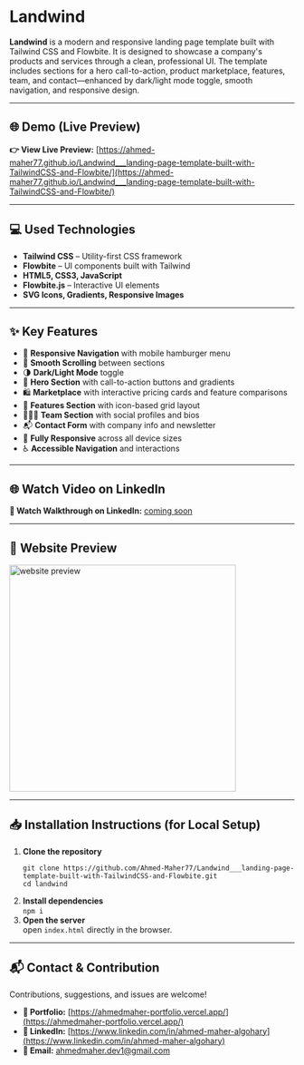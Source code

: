 # Landwind

**Landwind** is a modern and responsive landing page template built with Tailwind CSS and Flowbite. It is designed to showcase a company's products and services through a clean, professional UI. The template includes sections for a hero call-to-action, product marketplace, features, team, and contact—enhanced by dark/light mode toggle, smooth navigation, and responsive design.

---

## 🌐 Demo (Live Preview)

**👉 View Live Preview:** [https://ahmed-maher77.github.io/Landwind___landing-page-template-built-with-TailwindCSS-and-Flowbite/](https://ahmed-maher77.github.io/Landwind___landing-page-template-built-with-TailwindCSS-and-Flowbite/)

---

## 💻 Used Technologies

- **Tailwind CSS** – Utility-first CSS framework
- **Flowbite** – UI components built with Tailwind
- **HTML5, CSS3, JavaScript**
- **Flowbite.js** – Interactive UI elements
- **SVG Icons, Gradients, Responsive Images**

---

## ✨ Key Features

- 🔗 **Responsive Navigation** with mobile hamburger menu  
- 🧭 **Smooth Scrolling** between sections  
- 🌗 **Dark/Light Mode** toggle  
- 🚀 **Hero Section** with call-to-action buttons and gradients  
- 🛍️ **Marketplace** with interactive pricing cards and feature comparisons  
- 🔧 **Features Section** with icon-based grid layout  
- 🧑‍🤝‍🧑 **Team Section** with social profiles and bios  
- 📬 **Contact Form** with company info and newsletter  
- 📱 **Fully Responsive** across all device sizes  
- ♿ **Accessible Navigation** and interactions  

---

## 🌐 Watch Video on LinkedIn

**🎥 Watch Walkthrough on LinkedIn:** [coming soon]()

---

## 👀 Website Preview

<a href="https://ahmed-maher77.github.io/Landwind___landing-page-template-built-with-TailwindCSS-and-Flowbite/" title="demo">
  <img src="uploaded-img-on-github-readme" alt="website preview" width="400">
</a>

---

## 📥 Installation Instructions (for Local Setup)

1. **Clone the repository**
   ```
   git clone https://github.com/Ahmed-Maher77/Landwind___landing-page-template-built-with-TailwindCSS-and-Flowbite.git
   cd landwind
2. **Install dependencies** <br/>
    ```npm i```
4. **Open the server**<br/>
    open ```index.html``` directly in the browser.

---

## 📬 Contact & Contribution

Contributions, suggestions, and issues are welcome!

- **💼 Portfolio:** [https://ahmedmaher-portfolio.vercel.app/](https://ahmedmaher-portfolio.vercel.app/)
- **🔗 LinkedIn:** [https://www.linkedin.com/in/ahmed-maher-algohary](https://www.linkedin.com/in/ahmed-maher-algohary)
- **📧 Email:** [ahmedmaher.dev1@gmail.com](mailto:ahmedmaher.dev1@gmail.com)
